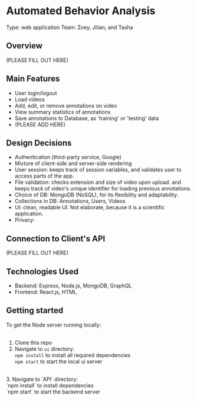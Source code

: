 # Automated Behavior Analysis 

Type: web application
Team: Zoey, Jilian, and Tasha

## Overview
(PLEASE FILL OUT HERE)
## Main Features
- User login/logout
- Load videos
- Add, edit, or remove annotations on video
- View summary statistics of annotations
- Save annotations to Database, as 'training' or 'testing' data
- (PLEASE ADD HERE)

## Design Decisions
- Authentication (third-party service, Google) 
- Mixture of client-side and server-side rendering
- User session: keeps track of session variables, and validates user to access parts of the app.
- File validation: checks extension and size of video upon upload. and keeps track of video's unique identifier for loading previous annotations.
- Choice of DB: MongoDB (NoSQL), for its flexibility and adaptability.
- Collections in DB: Annotations, Users, Videos 
- UI: clean, readable UI. Not elaborate, because it is a scientific application.
- Privacy:

## Connection to Client's API
(PLEASE FILL OUT HERE)

## Technologies Used
- Backend: Express, Node.js, MongoDB, GraphQL
- Frontend: React.js, HTML

## Getting started
To get the Node server running locally:<br/>
<br/>
1. Clone this repo<br/>
2. Navigate to `ui` directory:<br/>
`npm install` to install all required dependencies<br/>
`npm start` to start the local ui server<br/>
<br/>
3. Navigate to `API` directory:<br/>
`npm install` to install dependencies<br/>
`npm start` to start the backend server <br/>